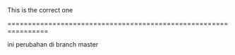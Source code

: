 This is the correct one

================================================================

ini perubahan di branch master
